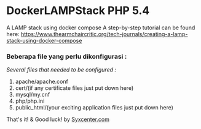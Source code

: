 # DockerLAMPStack PHP 5.4
A LAMP stack using docker compose
A step-by-step tutorial can be found here:
https://www.thearmchaircritic.org/tech-journals/creating-a-lamp-stack-using-docker-compose

### Beberapa file yang perlu dikonfigurasi :
*Several files that needed to be configured :*

1. apache/apache.conf
2. cert/(if any certificate files just put down here)
3. mysql/my.cnf
4. php/php.ini
5. public_html/(your exciting application files just put down here)

That's it! & Good luck!
by [Syxcenter.com](https://syxcenter.com)